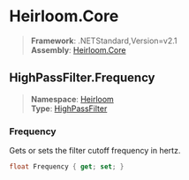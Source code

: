 # Heirloom.Core

> **Framework**: .NETStandard,Version=v2.1  
> **Assembly**: [Heirloom.Core][0]  

## HighPassFilter.Frequency

> **Namespace**: [Heirloom][0]  
> **Type**: [HighPassFilter][1]  

### Frequency

Gets or sets the filter cutoff frequency in hertz.

```cs
float Frequency { get; set; }
```

[0]: ../Heirloom.Core.md
[1]: Heirloom.HighPassFilter.md
